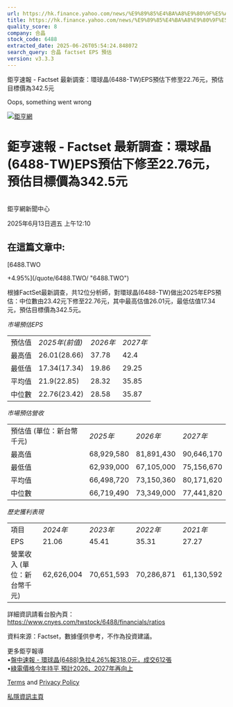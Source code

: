 ```yaml
---
url: https://hk.finance.yahoo.com/news/%E9%89%85%E4%BA%A8%E9%80%9F%E5%A0%B1-factset-%E6%9C%80%E6%96%B0%E8%AA%BF%E6%9F%A5-%E7%92%B0%E7%90%83%E6%99%B6-6488-041029303.html
title: https://hk.finance.yahoo.com/news/%E9%89%85%E4%BA%A8%E9%80%9F%E5%A0%B1-factset-%E6%9C%80%E6%96%B0%E8
quality_score: 8
company: 合晶
stock_code: 6488
extracted_date: 2025-06-26T05:54:24.848072
search_query: 合晶 factset EPS 預估
version: v3.3.3
---
```


鉅亨速報 - Factset 最新調查：環球晶(6488-TW)EPS預估下修至22.76元，預估目標價為342.5元 


Oops, something went wrong

 

[![鉅亨網](https://s.yimg.com/ny/api/res/1.2/UM5hrThmhlnSiBO4o4qlLg--/YXBwaWQ9aGlnaGxhbmRlcjt3PTE0NjtoPTQ4O2NmPXdlYnA-/https://s.yimg.com/os/creatr-uploaded-images/2020-01/147c7630-36ab-11ea-ae7c-5ee7a0016555)](http://www.cnyes.com/ "鉅亨網")

# 鉅亨速報 - Factset 最新調查：環球晶(6488-TW)EPS預估下修至22.76元，預估目標價為342.5元

![](data:image/gif;base64,R0lGODlhAQABAIAAAAAAAP///ywAAAAAAQABAAACAUwAOw==)

鉅亨網新聞中心

2025年6月13日週五 上午12:10

## 在這篇文章中:

[6488.TWO

+4.95%](/quote/6488.TWO/ "6488.TWO")

根據FactSet最新調查，共12位分析師，對環球晶(6488-TW)做出2025年EPS預估：中位數由23.42元下修至22.76元，其中最高估值26.01元，最低估值17.34元，預估目標價為342.5元。

*市場預估EPS*

|  |  |  |  |
| --- | --- | --- | --- |
| 預估值 | *2025年(前值)* | *2026年* | *2027年* |
| 最高值 | 26.01(28.66) | 37.78 | 42.4 |
| 最低值 | 17.34(17.34) | 19.86 | 29.25 |
| 平均值 | 21.9(22.85) | 28.32 | 35.85 |
| 中位數 | 22.76(23.42) | 28.58 | 35.87 |

*市場預估營收*

|  |  |  |  |
| --- | --- | --- | --- |
| 預估值 (單位：新台幣千元) | *2025年* | *2026年* | *2027年* |
| 最高值 | 68,929,580 | 81,891,430 | 90,646,170 |
| 最低值 | 62,939,000 | 67,105,000 | 75,156,670 |
| 平均值 | 66,498,720 | 73,150,360 | 80,171,620 |
| 中位數 | 66,719,490 | 73,349,000 | 77,441,820 |

*歷史獲利表現*

|  |  |  |  |  |
| --- | --- | --- | --- | --- |
| 項目 | *2024年* | *2023年* | *2022年* | *2021年* |
| EPS | 21.06 | 45.41 | 35.31 | 27.27 |
| 營業收入 (單位：新台幣千元) | 62,626,004 | 70,651,593 | 70,286,871 | 61,130,592 |

詳細資訊請看台股內頁：  
<https://www.cnyes.com/twstock/6488/financials/ratios>

資料來源：Factset，數據僅供參考，不作為投資建議。

更多鉅亨報導  
•[盤中速報 - 環球晶(6488)急拉4.26%報318.0元，成交612張](https://news.cnyes.com/news/id/6017716?utm_source=yahoo&utm_medium=RSS&utm_campaign=relate)  
•[綠電價格今年持平 預計2026、2027年再向上](https://news.cnyes.com/news/id/6006399?utm_source=yahoo&utm_medium=RSS&utm_campaign=relate)

[Terms](https://guce.yahoo.com/terms?locale=zh-Hant-HK)  and [Privacy Policy](https://guce.yahoo.com/privacy-policy?locale=zh-Hant-HK)

[私隱資訊主頁](https://guce.yahoo.com/privacy-dashboard?locale=zh-Hant-HK)